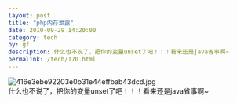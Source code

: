 ```yaml
---
layout: post
title: "php内存泄露"
date: 2010-09-29 14:20:00
category: tech
by: gf
description: 什么也不说了，把你的变量unset了吧！！！看来还是java省事啊~
permalink: /tech/170.html
---
```

![416e3ebe92203e0b31e44effbab43dcd.jpg][]  
什么也不说了，把你的变量unset了吧！！！看来还是java省事啊~

   



[416e3ebe92203e0b31e44effbab43dcd.jpg]: http://www.gfzj.us/gfzjus_blog/tech/2014-10-22/416e3ebe92203e0b31e44effbab43dcd.jpg
